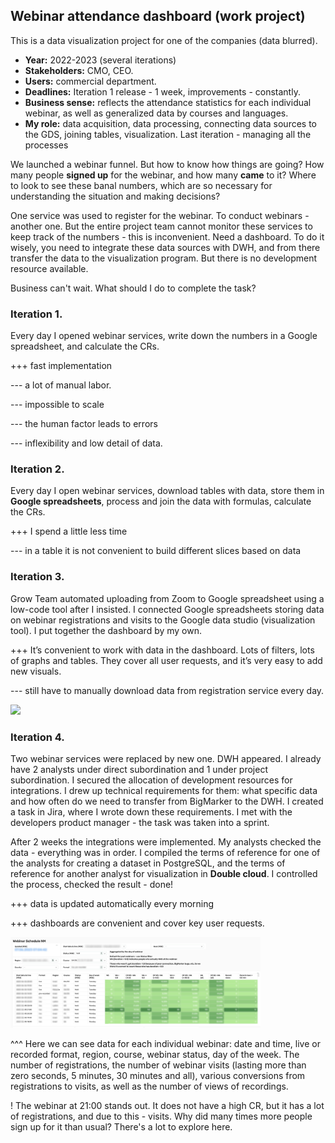 ## Webinar attendance dashboard (work project)

This is a data visualization project for one of the companies (data blurred).
- **Year:** 2022-2023 (several iterations)
- **Stakeholders:** CMO, CEO.
- **Users:** commercial department.
- **Deadlines:** Iteration 1 release - 1 week, improvements - constantly.
- **Business sense:** reflects the attendance statistics for each individual webinar, as well as generalized data by courses and languages.
- **My role:** data acquisition, data processing, connecting data sources to the GDS, joining tables, visualization. Last iteration - managing all the processes

We launched a webinar funnel. But how to know how things are going? How many people **signed up** for the webinar, and how many **came** to it? Where to look to see these banal numbers, which are so necessary for understanding the situation and making decisions?

One service was used to register for the webinar. To conduct webinars - another one. But the entire project team cannot monitor these services to keep track of the numbers - this is inconvenient. Need a dashboard. To do it wisely, you need to integrate these data sources with DWH, and from there transfer the data to the visualization program. But there is no development resource available. 

Business can't wait. What should I do to complete the task?

### Iteration 1. 

Every day I opened webinar services, write down the numbers in a Google spreadsheet, and calculate the CRs.

+++ fast implementation

--- a lot of manual labor.

--- impossible to scale

--- the human factor leads to errors

--- inflexibility and low detail of data.

### Iteration 2. 

Every day I open webinar services, download tables with data, store them in **Google spreadsheets**, process and join the data with formulas, calculate the CRs.

+++ I spend a little less time

--- in a table it is not convenient to build different slices based on data

### Iteration 3. 

Grow Team automated uploading from Zoom to Google spreadsheet using a low-code tool after I insisted. I connected Google spreadsheets storing data on webinar registrations and visits to the Google data studio (visualization tool). I put together the dashboard by my own.

+++ It’s convenient to work with data in the dashboard. Lots of filters, lots of graphs and tables. They cover all user requests, and it’s very easy to add new visuals.

--- still have to manually download data from registration service every day.

<img src="https://github.com/NalaliiaPV/Visualization-Webinar-attendance/blob/main/GDS_Webinar_attentdance_(blured)_2.jpg" width="300">

### Iteration 4.  

Two webinar services were replaced by new one. DWH appeared. I already have 2 analysts under direct subordination and 1 under project subordination. I secured the allocation of development resources for integrations. I drew up technical requirements for them: what specific data and how often do we need to transfer from BigMarker to the DWH. I created a task in Jira, where I wrote down these requirements. I met with the developers product manager - the task was taken into a sprint. 

After 2 weeks the integrations were implemented. My analysts checked the data - everything was in order. I compiled the terms of reference for one of the analysts for creating a dataset in PostgreSQL, and the terms of reference for another analyst for visualization in **Double cloud**. I controlled the process, checked the result - done!

+++ data is updated automatically every morning

+++ dashboards are convenient and cover key user requests.

<img src="Webinar_Schedule_DC_blurred.jpg" width="400">

^^^ Here we can see data for each individual webinar: date and time, live or recorded format, region, course, webinar status, day of the week. The number of registrations, the number of webinar visits (lasting more than zero seconds, 5 minutes, 30 minutes and all), various conversions from registrations to visits, as well as the number of views of recordings.

! The webinar at 21:00 stands out. It does not have a high CR, but it has a lot of registrations, and due to this - visits. Why did many times more people sign up for it than usual? There's a lot to explore here.
